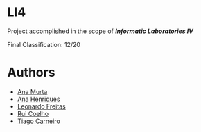 
# LI4

Project accomplished in the scope of <b><i>Informatic Laboratories IV</i></b>

Final Classification: 12/20

# Authors

- <a href="https://github.com/AnaMurta10">Ana Murta</a>
- <a href="https://github.com/sailoring-rgb">Ana Henriques</a>
- <a href="https://github.com/Leonardo1924">Leonardo Freitas</a>
- <a href="https://github.com/ruipgcoelho">Rui Coelho</a>
- <a href="https://github.com/Tiago5Carneiro">Tiago Carneiro</a>


